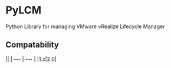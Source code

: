 # PyLCM
Python Library for managing VMware vRealize Lifecycle Manager

## Compatability
||
| --- | --- |
|1.x|2.0|

